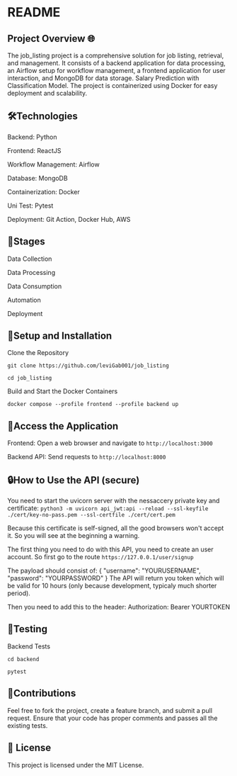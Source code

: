 # README

## Project Overview 🌐

The job_listing project is a comprehensive solution for job listing, retrieval, and management. It consists of a backend application for data processing, an Airflow setup for workflow management, a frontend application for user interaction, and MongoDB for data storage. Salary Prediction with Classification Model. The project is containerized using Docker for easy deployment and scalability. 

## 🛠️Technologies

Backend: Python

Frontend: ReactJS

Workflow Management: Airflow

Database: MongoDB

Containerization: Docker

Uni Test: Pytest

Deployment: Git Action, Docker Hub, AWS

## 🔄Stages

Data Collection

Data Processing

Data Consumption

Automation

Deployment

## 🔧Setup and Installation

Clone the Repository

`git clone https://github.com/leviGab001/job_listing`

`cd job_listing`

Build and Start the Docker Containers

`docker compose --profile frontend --profile backend up`

## 🚀Access the Application

Frontend: Open a web browser and navigate to `http://localhost:3000`

Backend API: Send requests to `http://localhost:8000`

## 🔒How to Use the API (secure)

You need to start the uvicorn server with the nessaccery private key and certificate:
`python3 -m uvicorn api_jwt:api --reload --ssl-keyfile ./cert/key-no-pass.pem --ssl-certfile ./cert/cert.pem`

Because this certificate is self-signed, all the good browsers won't accept it. So you will see at the beginning a warning.

The first thing you need to do with this API, you need to create an user account. So first go to the route
`https://127.0.0.1/user/signup`

The payload should consist of:
{
"username": "YOURUSERNAME",
"password": "YOURPASSWORD"
}
The API will return you token which will be valid for 10 hours (only because development, typicaly much shorter period).

Then you need to add this to the header:
Authorization: Bearer YOURTOKEN

## 🧪Testing
Backend Tests

`cd backend`

`pytest`

## 🤝Contributions

Feel free to fork the project, create a feature branch, and submit a pull request. Ensure that your code has proper comments and passes all the existing tests.

## 📜 License
This project is licensed under the MIT License.
